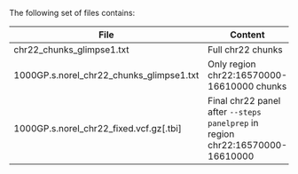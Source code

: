 
The following set of files contains:

| File    | Content    | 
|--------|--------|
| chr22_chunks_glimpse1.txt    | Full chr22 chunks    | 
| 1000GP.s.norel_chr22_chunks_glimpse1.txt | Only region chr22:16570000-16610000 chunks | 
| 1000GP.s.norel_chr22_fixed.vcf.gz[.tbi] | Final chr22 panel after `--steps panelprep` in region chr22:16570000-16610000 |
